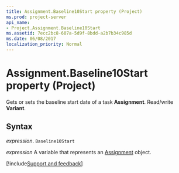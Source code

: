 ```yaml
---
title: Assignment.Baseline10Start property (Project)
ms.prod: project-server
api_name:
- Project.Assignment.Baseline10Start
ms.assetid: 7ecc2bc8-607a-5d9f-8bdd-a2b7b34c985d
ms.date: 06/08/2017
localization_priority: Normal
---
```



# Assignment.Baseline10Start property (Project)

Gets or sets the baseline start date of a task  **Assignment**. Read/write **Variant**.


## Syntax

_expression_. `Baseline10Start`

_expression_ A variable that represents an [Assignment](./Project.Assignment.md) object.

[!include[Support and feedback](~/includes/feedback-boilerplate.md)]